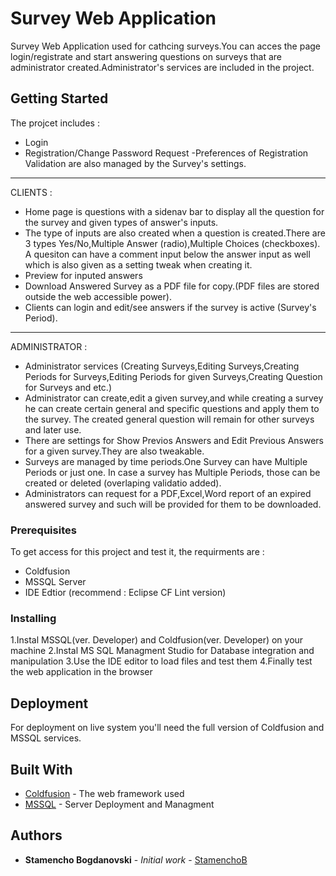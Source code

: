 # Survey Web Application

Survey Web Application used for cathcing surveys.You can acces the page login/registrate and start answering questions on surveys that are administrator created.Administrator's services are included in the project.

## Getting Started

The projcet includes :
- Login
- Registration/Change Password Request
-Preferences of Registration Validation are also managed by the Survey's settings.
-------
CLIENTS :

- Home page is questions with a sidenav bar to display all the question for the survey and given types of answer's inputs.
- The type of inputs are also created when a question is created.There are 3 types Yes/No,Multiple Answer (radio),Multiple Choices (checkboxes).
  A quesiton can have a comment input below the answer input as well which is also given as a setting tweak when creating it.
- Preview for inputed answers
- Download Answered Survey as a PDF file for copy.(PDF files are stored outside the web accessible power).
- Clients can login and edit/see answers if the survey is active (Survey's Period).

-------
ADMINISTRATOR :

- Administrator services (Creating Surveys,Editing Surveys,Creating Periods for Surveys,Editing Periods for given Surveys,Creating Question for Surveys and etc.)
- Administrator can create,edit a given survey,and while creating a survey he can create certain general and specific questions and apply them to the survey.
  The created general question will remain for other surveys and later use.
- There are settings for Show Previos Answers and Edit Previous Answers for a given survey.They are also tweakable.
- Surveys are managed by time periods.One Survey can have Multiple Periods or just one.
  In case a survey has Multiple Periods, those can be created or deleted (overlaping validatio added).
- Administrators can request for a PDF,Excel,Word report of an expired answered survey and such will be provided for them to be downloaded.


### Prerequisites

To get access for this project and test it, the requirments are :
- Coldfusion
- MSSQL Server
- IDE Edtior (recommend : Eclipse CF Lint version)

### Installing

1.Instal MSSQL(ver. Developer) and Coldfusion(ver. Developer) on your machine
2.Instal MS SQL Managment Studio for Database integration and manipulation
3.Use the IDE editor to load files and test them
4.Finally test the web application in the browser

## Deployment

For deployment on live system you'll need the full version of Coldfusion and MSSQL services.

## Built With

* [Coldfusion](https://www.adobe.com/products/coldfusion-family.html) - The web framework used
* [MSSQL](https://www.microsoft.com/en-us/sql-server/sql-server-2019) - Server Deployment and Managment

## Authors

* **Stamencho Bogdanovski** - *Initial work* - [StamenchoB](https://github.com/StamenchoB)


